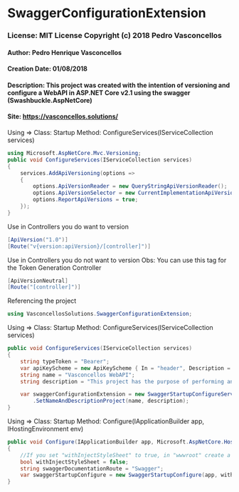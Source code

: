 # SwaggerConfigurationExtension

### License: MIT License Copyright (c) 2018 Pedro Vasconcellos

#### Author: Pedro Henrique Vasconcellos
#### Creation Date: 01/08/2018

#### Description: This project was created with the intention of versioning and configure a WebAPI in ASP.NET Core v2.1 using the swagger (Swashbuckle.AspNetCore)

#### Site: https://vasconcellos.solutions/

Using => Class: Startup Method: ConfigureServices(IServiceCollection services)
```csharp
using Microsoft.AspNetCore.Mvc.Versioning;
public void ConfigureServices(IServiceCollection services)
{
    services.AddApiVersioning(options =>
    {
        options.ApiVersionReader = new QueryStringApiVersionReader();
        options.ApiVersionSelector = new CurrentImplementationApiVersionSelector(options);
        options.ReportApiVersions = true;
    });
}
```

Use in Controllers you do want to version
```csharp
[ApiVersion("1.0")]
[Route("v{version:apiVersion}/[controller]")]
```

Use in Controllers you do not want to version
Obs: You can use this tag for the Token Generation Controller
```csharp
[ApiVersionNeutral]
[Route("[controller]")]
```
Referencing the project
```csharp
using VasconcellosSolutions.SwaggerConfigurationExtension;
```

Using => Class: Startup Method: ConfigureServices(IServiceCollection services)
```csharp
public void ConfigureServices(IServiceCollection services)
{
    string typeToken = "Bearer";
    var apiKeyScheme = new ApiKeyScheme { In = "header", Description = "Please enter JWT with Bearer into field", Name = "Authorization", Type = "apiKey" };
    string name = "Vasconcellos WebAPI";
    string description = "This project has the purpose of performing an exemplification";

    var swaggerConfigurationExtension = new SwaggerStartupConfigureServices(services, typeToken, apiKeyScheme)
        .SetNameAndDescriptionProject(name, description);
}
```

Using => Class: Startup Method: Configure(IApplicationBuilder app, IHostingEnvironment env)
```csharp
public void Configure(IApplicationBuilder app, Microsoft.AspNetCore.Hosting.IHostingEnvironment env)
{
    //If you set "withInjectStyleSheet" to true, in "wwwroot" create a folder named "swagger" and put a custom css file "swaggercustom.css"
    bool withInjectStyleSheet = false;
    string swaggerDocumentationRoute = "Swagger";
    var swaggerStartupConfigure = new SwaggerStartupConfigure(app, withInjectStyleSheet, swaggerDocumentationRoute);
}
```